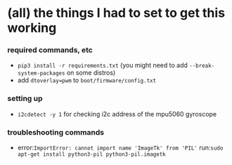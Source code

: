 # (all) the things I had to set to get this working

### required commands, etc
- `pip3 install -r requirements.txt` (you might need to add `--break-system-packages` on some distros)
- add `dtoverlay=pwm` to `boot/firmware/config.txt`

### setting up
- `i2cdetect -y 1` for checking i2c address of the mpu5060 gyroscope

### troubleshooting commands
- error:`ImportError: cannot import name 'ImageTk' from 'PIL'` run:`sudo apt-get install python3-pil python3-pil.imagetk`
